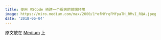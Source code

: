 ```yaml
---
title: 使用 VSCode 搭建一个很爽的前端环境
image: https://miro.medium.com/max/2000/1*ofMfrqFMfpaTH_RMvI_RQA.jpeg
date: '2018-06-04'
---
```


原文放在 [Medium](https://medium.com/@thoamsy/使用-vs-code-搭建一个很爽的前端环境-2d393ba5cc45) 上
